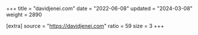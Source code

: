 +++
title = "davidjenei.com"
date = "2022-06-08"
updated = "2024-03-08"
weight = 2890

[extra]
source = "https://davidjenei.com"
ratio = 59
size = 3
+++
